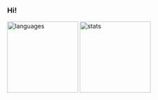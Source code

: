 ### Hi!

<img src="https://github-readme-stats.vercel.app/api/top-langs/?username=AUnicornWithNoLife&layout=compact&theme=synthwave" alt="languages" height="165">
<img src="https://github-readme-stats.vercel.app/api?username=AUnicornWithNoLife&theme=synthwave" alt="stats" height="165">
